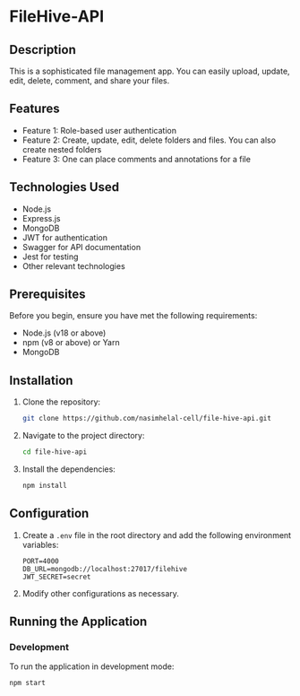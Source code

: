 
# FileHive-API

## Description
This is a sophisticated file management app. You can easily upload, update, edit, delete, comment, and share your files.

## Features
- Feature 1: Role-based user authentication
- Feature 2: Create, update, edit, delete folders and files. You can also create nested folders
- Feature 3: One can place comments and annotations for a file

## Technologies Used
- Node.js
- Express.js
- MongoDB
- JWT for authentication
- Swagger for API documentation
- Jest for testing
- Other relevant technologies

## Prerequisites
Before you begin, ensure you have met the following requirements:
- Node.js (v18 or above)
- npm (v8 or above) or Yarn
- MongoDB

## Installation
1. Clone the repository:
    ```bash
    git clone https://github.com/nasimhelal-cell/file-hive-api.git
    ```
2. Navigate to the project directory:
    ```bash
    cd file-hive-api
    ```
3. Install the dependencies:
    ```bash
    npm install
    ```

## Configuration
1. Create a `.env` file in the root directory and add the following environment variables:
    ```plaintext
    PORT=4000
    DB_URL=mongodb://localhost:27017/filehive
    JWT_SECRET=secret
    ```

2. Modify other configurations as necessary.

## Running the Application
### Development
To run the application in development mode:
```bash
npm start

